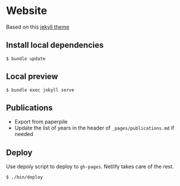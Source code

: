 # Website

Based on this [jekyll theme](https://github.com/alshedivat/al-folio)

## Install local dependencies

```
$ bundle update
```

## Local preview

```
$ bundle exec jekyll serve
```

## Publications

- Export from paperpile
- Update the list of years in the header of `_pages/publications.md` if needed

## Deploy

Use depoly script to deploy to `gh-pages`. Netlify takes care of the rest.

```
$ ./bin/deploy
```
